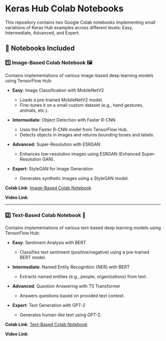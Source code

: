 # Keras Hub Colab Notebooks

This repository contains two Google Colab notebooks implementing small variations of Keras Hub examples across different levels: Easy, Intermediate, Advanced, and Expert.

## 📌 Notebooks Included

### 1️⃣ Image-Based Colab Notebook 🖼️
Contains implementations of various image-based deep learning models using TensorFlow Hub:

- **Easy**: Image Classification with MobileNetV2
  - Loads a pre-trained MobileNetV2 model.
  - Fine-tunes it on a small custom dataset (e.g., hand gestures, animals, etc.).
  
- **Intermediate**: Object Detection with Faster R-CNN
  - Uses the Faster R-CNN model from TensorFlow Hub.
  - Detects objects in images and returns bounding boxes and labels.
  
- **Advanced**: Super-Resolution with ESRGAN
  - Enhances low-resolution images using ESRGAN (Enhanced Super-Resolution GAN).
  
- **Expert**: StyleGAN for Image Generation
  - Generates synthetic images using a StyleGAN model.
  
**Colab Link**: [Image-Based Colab Notebook](https://colab.research.google.com/drive/1zdvvUvP5R60kYc1ntK41oiIR3W5XXAUE#scrollTo=KFK_-KzDsqAm)

**Video Link**:


---

### 2️⃣ Text-Based Colab Notebook 📝
Contains implementations of various text-based deep learning models using TensorFlow Hub:

- **Easy**: Sentiment Analysis with BERT
  - Classifies text sentiment (positive/negative) using a pre-trained BERT model.
  
- **Intermediate**: Named Entity Recognition (NER) with BERT
  - Extracts named entities (e.g., people, organizations) from text.
  
- **Advanced**: Question Answering with T5 Transformer
  - Answers questions based on provided text context.
  
- **Expert**: Text Generation with GPT-2
  - Generates human-like text using GPT-2.
  
 **Colab Link**: [Text-Based Colab Notebook](https://colab.research.google.com/drive/1RKe61XJiK83456hv-oiuhn03khwW5C2B#scrollTo=-5426BYzrUi0)
 
 **Video Link**:

